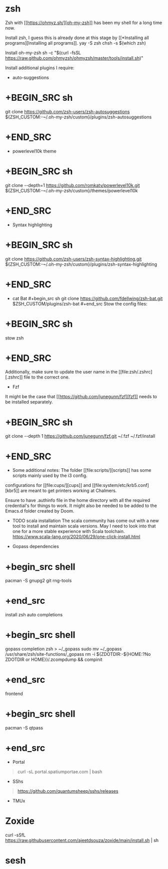 # zsh

Zsh with [[https://ohmyz.sh/][oh-my-zsh]] has been my shell for a long time now.

Install zsh, I guess this is already done at this stage by [[*Installing all programs][Installing all programs]].
yay -S zsh
chsh -s $(which zsh)

Install oh-my-zsh
sh -c "$(curl -fsSL <https://raw.github.com/ohmyzsh/ohmyzsh/master/tools/install.sh>)"

Install additional plugins I require:

- auto-suggestions

# +BEGIN_SRC sh

git clone <https://github.com/zsh-users/zsh-autosuggestions> ${ZSH_CUSTOM:-~/.oh-my-zsh/custom}/plugins/zsh-autosuggestions

# +END_SRC

- powerlevel10k theme

# +BEGIN_SRC sh

git clone --depth=1 <https://github.com/romkatv/powerlevel10k.git> ${ZSH_CUSTOM:-~/.oh-my-zsh/custom}/themes/powerlevel10k

# +END_SRC

- Syntax highlighting

# +BEGIN_SRC sh

git clone <https://github.com/zsh-users/zsh-syntax-highlighting.git> ${ZSH_CUSTOM:-~/.oh-my-zsh/custom}/plugins/zsh-syntax-highlighting

# +END_SRC

- cat Bat
  #+begin_src sh
  git clone <https://github.com/fdellwing/zsh-bat.git> $ZSH_CUSTOM/plugins/zsh-bat
  #+end_src
  Stow the config files:

# +BEGIN_SRC sh

stow zsh

# +END_SRC

Additionally, make sure to update the user name in the [[file:zsh/.zshrc][.zshrc]] file to the correct one.

- Fzf

It might be the case that [[https://github.com/junegunn/fzf][fzf]] needs to be installed separately.

# +BEGIN_SRC sh

git clone --depth 1 <https://github.com/junegunn/fzf.git> ~/.fzf
~/.fzf/install

# +END_SRC

- Some additional notes:
  The folder [[file:scripts/][scripts]] has some scripts mainly used by the i3 config.

configurations for [[file:cups/][cups]] and [[file:system/etc/krb5.conf][kbr5]] are meant to get printers working at Chalmers.

Ensure to have .authinfo file in the home directory with all the required credential's for things to work. It might also be needed to be added to the Emacs.d folder created by Doom.

- TODO scala installation
  The scala community has come out with a new tool to install and maintain scala versions. May I need to look into that one for a more stable experience with Scala toolchain.
  <https://www.scala-lang.org/2020/06/29/one-click-install.html>

- Gopass
  dependencies

# +begin_src shell

pacman -S gnupg2 git rng-tools

# +end_src

install zsh auto completions

# +begin_src shell

gopass completion zsh > ~/\_gopass
sudo mv ~/\_gopass /usr/share/zsh/site-functions/\_gopass
rm -i ${ZDOTDIR:-${HOME:?No ZDOTDIR or HOME}}/.zcompdump && compinit

# +end_src

frontend

# +begin_src shell

pacman -S qtpass

# +end_src

- Portal

> curl -sL portal.spatiumportae.com | bash

- SShs

> <https://github.com/quantumsheep/sshs/releases>

- TMUx

# Zoxide

curl -sSfL <https://raw.githubusercontent.com/ajeetdsouza/zoxide/main/install.sh> | sh

# sesh
